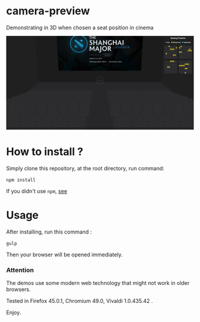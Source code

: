 # camera-preview
Demonstrating in 3D when chosen a seat position in cinema

![camera preview](img/git/cinema.png)

# How to install ?

Simply clone this repository, at the root directory, run command:
```
npm install
```
If you didn't use `npm`, [see](https://www.npmjs.com/)

# Usage

After installing, run this command :
```
gulp
```

Then your browser will be opened immediately. 

### Attention
The demos use some modern web technology that might not work in older browsers.

Tested in Firefox 45.0.1, Chromium 49.0, Vivaldi 1.0.435.42 .

Enjoy.

